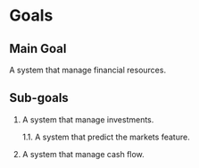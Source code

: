 # Goals

## Main Goal

A system that manage financial resources.

## Sub-goals

1. A system that manage investments.

   1.1. A system that predict the markets feature.

2. A system that manage cash flow.
